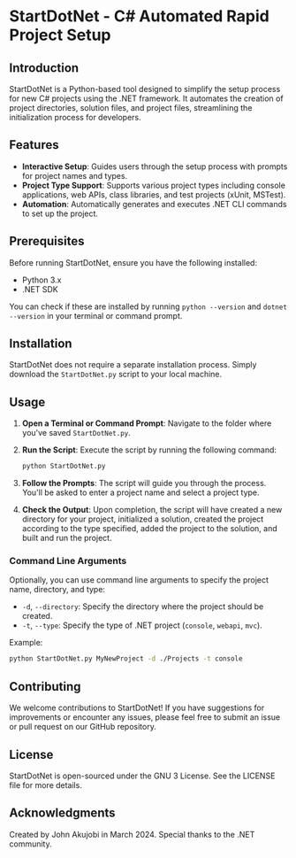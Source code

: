 
# StartDotNet - C# Automated Rapid Project Setup

## Introduction

StartDotNet is a Python-based tool designed to simplify the setup process for new C# projects using the .NET framework. It automates the creation of project directories, solution files, and project files, streamlining the initialization process for developers.

## Features

- **Interactive Setup**: Guides users through the setup process with prompts for project names and types.
- **Project Type Support**: Supports various project types including console applications, web APIs, class libraries, and test projects (xUnit, MSTest).
- **Automation**: Automatically generates and executes .NET CLI commands to set up the project.

## Prerequisites

Before running StartDotNet, ensure you have the following installed:

- Python 3.x
- .NET SDK

You can check if these are installed by running `python --version` and `dotnet --version` in your terminal or command prompt.

## Installation

StartDotNet does not require a separate installation process. Simply download the `StartDotNet.py` script to your local machine.

## Usage

1. **Open a Terminal or Command Prompt**: Navigate to the folder where you've saved `StartDotNet.py`.
2. **Run the Script**: Execute the script by running the following command:

   ```bash
   python StartDotNet.py
   ```
3. **Follow the Prompts**: The script will guide you through the process. You'll be asked to enter a project name and select a project type.
4. **Check the Output**: Upon completion, the script will have created a new directory for your project, initialized a solution, created the project according to the type specified, added the project to the solution, and built and run the project.

### Command Line Arguments

Optionally, you can use command line arguments to specify the project name, directory, and type:

- `-d`, `--directory`: Specify the directory where the project should be created.
- `-t`, `--type`: Specify the type of .NET project (`console`, `webapi`, `mvc`).

Example:

```bash
python StartDotNet.py MyNewProject -d ./Projects -t console
```

## Contributing

We welcome contributions to StartDotNet! If you have suggestions for improvements or encounter any issues, please feel free to submit an issue or pull request on our GitHub repository.

## License

StartDotNet is open-sourced under the GNU 3 License. See the LICENSE file for more details.

## Acknowledgments

Created by John Akujobi in March 2024.
Special thanks to the .NET community.
